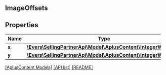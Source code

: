 ## ImageOffsets

## Properties

Name | Type | Description | Notes
------------ | ------------- | ------------- | -------------
**x** | [**\Evers\SellingPartnerApi\Model\AplusContent\IntegerWithUnits**](IntegerWithUnits.md) |  |
**y** | [**\Evers\SellingPartnerApi\Model\AplusContent\IntegerWithUnits**](IntegerWithUnits.md) |  |

[[AplusContent Models]](../) [[API list]](../../Api) [[README]](../../../README.md)
